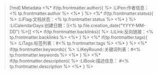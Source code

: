 > [!md] Metadata
> <%* if(tp.frontmatter.author){ %>
> :LiPen:作者信息：<% tp.frontmatter.author %>
> <%* } %>
> <%* if(tp.frontmatter.status){ %>
> :LiFlag:文档状态：<% tp.frontmatter.status %>
> <%* } %>
> :LiCalendarDays:创建日期：[[<% tp.file.creation_date("YYYY-MM-DD") %>]]
> <%* if(tp.frontmatter.backlinks){ %>
> :LiLink:反向链接：<% tp.frontmatter.backlinks %>
> <%* } %>
> <%* if(tp.frontmatter.tags){ %>
> :LiTags:标签列表：#<% tp.frontmatter.tags %>
> <%* } %>
> <%* if(tp.frontmatter.keywords){ %>
> :LiKeyRound::关键词列表：#<% tp.frontmatter.keywords %>
> <%* } %>
> <%* if(tp.frontmatter.description){ %>
> :LiBook:描述信息： #<% tp.frontmatter.description %>
> <%* } %>

